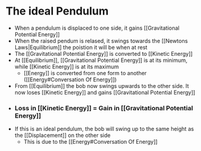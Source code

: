 # The ideal Pendulum
- When a pendulum is displaced to one side, it gains [[Gravitational Potential Energy]]
- When the raised pendum is relased, it swings towards the [[Newtons Laws|Equilibrium]] the poistion it will be when at rest
- The [[Gravitational Potential Energy]] is converted to [[Kinetic Energy]]
- At [[Equilibrium]], [[Gravitational Potential Energy]] is at its minimum, while [[Kinetic Energy]] is at its maximum
	- [[Energy]] is converted from one form to another ([[Energy#Conversation Of Energy]])
- From [[Equilibrium]] the bob now swings upwards to the other side. It now loses [[Kinetic Energy]] and gains [[Gravitational Potential Energy]]
- ### Loss in [[Kinetic Energy]] = Gain in [[Gravitational Potential Energy]]
- If this is an ideal pendulum, the bob will swing up to the same height as the [[Displacement]] on the other side
	- This is due to the [[Energy#Conversation Of Energy]]